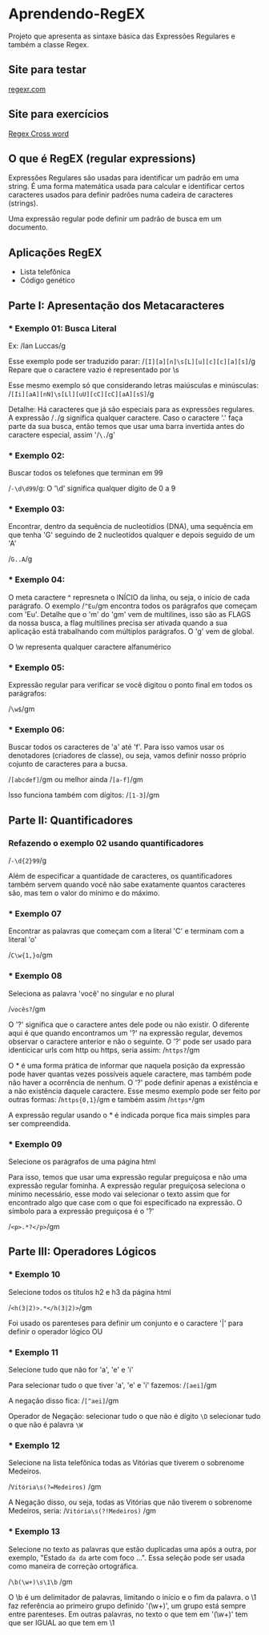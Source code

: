# Aprendendo-RegEX
Projeto que apresenta as sintaxe básica das Expressões Regulares e também a classe Regex.

## Site para testar

[regexr.com](https://regexr.com/)

## Site para exercícios
[Regex Cross word](https://regexcrossword.com/)

## O que é RegEX (regular expressions)
Expressões Regulares são usadas para identificar um padrão em uma string. É uma forma matemática usada para calcular e identificar certos caracteres usados para definir padrões numa cadeira de caracteres (strings).

Uma expressão regular pode definir um padrão de busca em um documento.

## Aplicações RegEX
* Lista telefônica
* Código genético

## Parte I: Apresentação dos Metacaracteres
### * Exemplo 01: Busca Literal

Ex: /Ian Luccas/g

Esse exemplo pode ser traduzido parar: /```[I][a][n]\s[L][u][c][c][a][s]```/g Repare que o caractere vazio é representado por \s

Esse mesmo exemplo só que considerando letras maiúsculas e minúsculas: /```[Ii][aA][nN]\s[Ll][uU][cC][cC][aA][sS]```/g

Detalhe: Há caracteres que já são especiais para as expressões regulares. A expressão /```.```/g significa qualquer caractere. Caso o caractere '.' faça parte da sua busca, então temos que usar uma barra invertida antes do caractere especial, assim '/```\.```/g'

### * Exemplo 02: 

Buscar todos os telefones que terminan em 99

/```-\d\d99```/g: O '\d' significa qualquer dígito de 0 a 9

### * Exemplo 03: 

Encontrar, dentro da sequência de nucleotídios (DNA), uma sequência em que tenha 'G' seguindo de 2 nucleotídos qualquer e depois seguido de um 'A'

/```G..A```/g

### * Exemplo 04:
O meta caractere ^ represneta o INÍCIO da linha, ou seja, o início de cada parágrafo. O exemplo /```^Eu```/gm encontra todos os parágrafos que começam com 'Eu'. Detalhe que o 'm' do 'gm' vem de multilines, isso são as FLAGS da nossa busca, a flag multilines precisa ser ativada quando a sua aplicação está trabalhando com múltiplos parágrafos. O 'g' vem de global.

O \w representa qualquer caractere alfanumérico

### * Exemplo 05:

Expressão regular para verificar se você digitou o ponto final em todos os parágrafos:

/```\w$```/gm

### * Exemplo 06: 

Buscar todos os caracteres de 'a' até 'f'. Para isso vamos usar os denotadores (criadores de classe), ou seja, vamos definir nosso próprio cojunto de caracteres para a bucsa.

/```[abcdef]```/gm ou melhor ainda /```[a-f]```/gm

Isso funciona também com dígitos: /```[1-3]```/gm
    
## Parte II: Quantificadores

### Refazendo o exemplo 02 usando quantificadores

/```-\d{2}99```/g

Além  de especificar a quantidade de caracteres, os quantificadores também servem quando você não sabe exatamente quantos caracteres são, mas tem o valor do mínimo e do máximo.

### * Exemplo 07

Encontrar as palavras que começam com a literal 'C' e terminam com a literal 'o'

/```C\w{1,}o```/gm

### * Exemplo 08

Seleciona as palavra 'você' no singular e no plural

/```vocês?```/gm

O '?' significa que o caractere antes dele pode ou não existir. O diferente aqui é que quando encontramos um '?' na expressão regular, devemos observar o caractere anterior e não o seguinte. O '?' pode ser usado para identicicar urls com http ou https, seria assim: /```https?```/gm

O * é uma forma prática de informar que naquela posição da expressão pode haver quantas vezes possíveis aquele caractere, mas também pode não haver a ocorrência de nenhum. O '?' pode definir apenas a existência e a não existência daquele caractere. Esse mesmo exemplo pode ser feito por outras formas: /```https{0,1}```/gm e também assim /```https*```/gm

A expressão regular usando o * é indicada porque fica mais simples para ser compreendida.

### * Exemplo 09

Selecione os parágrafos de uma página html

Para isso, temos que usar uma expressão regular preguiçosa e não uma expressão regular fominha. A expressão regular preguiçosa seleciona o mínimo necessário, esse modo vai selecionar o texto assim que for encontrado algo que case com o que foi especificado na expressão. O símbolo para a expressão preguiçosa é o '?'

/```<p>.*?</p>```/gm

## Parte III: Operadores Lógicos

### * Exemplo 10

Selecione todos os títulos h2 e h3 da página html

/```<h(3|2)>.*</h(3|2)>```/gm

Foi usado os parenteses para definir um conjunto e o caractere '|' para definir o operador lógico OU

### * Exemplo 11

Selecione tudo que não for 'a', 'e' e 'i'

Para selecionar tudo o que tiver 'a', 'e' e 'i' fazemos: /```[aei]```/gm

A negação disso fica: /```[^aei]```/gm

Operador de Negação: 
selecionar tudo o que não é dígito ```\D``` 
selecionar tudo o que não é palavra ```\W```

### * Exemplo 12

Selecione na lista telefônica todas as Vitórias que tiverem o sobrenome Medeiros.

/```Vitória\s(?=Medeiros)``` /gm

A Negação disso, ou seja, todas as Vitórias que não tiverem o sobrenome Medeiros, seria: /```Vitória\s(?!Medeiros)``` /gm

### * Exemplo 13

Selecione no texto as palavras que estão duplicadas uma após a outra, por exemplo, "Estado ```da da``` arte com foco ...". Essa seleção pode ser usada como maneira de correção ortográfica.

/```\b(\w+)\s\1\b``` /gm

O \b é um delimitador de palavras, limitando o início e o fim da palavra. o \1 faz referência ao primeiro grupo definido '(\w+)', um grupo está sempre entre parenteses. Em outras palavras, no texto o que tem em '(\w+)' tem que ser IGUAL ao que tem em \1
